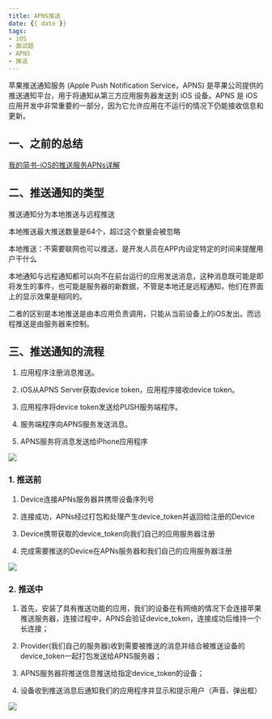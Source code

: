 ```yaml
---
title: APNS推送
date: {{ date }}
tags:
- iOS
- 面试题
- APNS
- 推送
---
```


苹果推送通知服务 (Apple Push Notification Service，APNS) 是苹果公司提供的推送通知平台，用于将通知从第三方应用服务器发送到 iOS 设备。APNS 是 iOS 应用开发中非常重要的一部分，因为它允许应用在不运行的情况下仍能接收信息和更新。

<!-- more -->

## 一、之前的总结
[我的简书-iOS的推送服务APNs详解](https://www.jianshu.com/p/a1c68ca79dbf)

## 二、推送通知的类型

推送通知分为本地推送与远程推送

本地推送最大推送数量是64个，超过这个数量会被忽略

本地推送：不需要联网也可以推送，是开发人员在APP内设定特定的时间来提醒用户干什么

本地通知与远程通知都可以向不在前台运行的应用发送消息，这种消息既可能是即将发生的事件，也可能是服务器的新数据，不管是本地还是远程通知，他们在界面上的显示效果是相同的。

二者的区别是本地推送是由本应用负责调用，只能从当前设备上的iOS发出。而远程推送是由服务器来控制。

## 三、推送通知的流程

1. 应用程序注册消息推送。

2. iOS从APNS Server获取device token，应用程序接收device token。 

3. 应用程序将device token发送给PUSH服务端程序。

4. 服务端程序向APNS服务发送消息。

5. APNS服务将消息发送给iPhone应用程序

![](003.webp)

### 1. 推送前

1. Device连接APNs服务器并携带设备序列号 

2. 连接成功，APNs经过打包和处理产生device_token并返回给注册的Device 

3. Device携带获取的device_token向我们自己的应用服务器注册 

4. 完成需要推送的Device在APNs服务器和我们自己的应用服务器注册 

![](001.webp)

### 2. 推送中

1. 首先，安装了具有推送功能的应用，我们的设备在有网络的情况下会连接苹果推送服务器，连接过程中，APNS会验证device_token，连接成功后维持一个长连接； 

2. Provider(我们自己的服务器)收到需要被推送的消息并结合被推送设备的device_token一起打包发送给APNS服务器； 

3. APNS服务器将推送信息推送给指定device_token的设备； 

4. 设备收到推送消息后通知我们的应用程序并显示和提示用户（声音、弹出框） 

![](002.webp)






